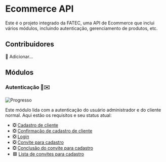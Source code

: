 # Ecommerce API

Este é o projeto integrado da FATEC, uma API de Ecommerce que inclui vários módulos, incluindo autenticação, gerenciamento de produtos, etc.

## Contribuidores

🚧 Adicionar...

## Módulos

### Autenticação 🔑✉️ 

![Progresso](https://img.shields.io/badge/Progresso-90%25-green)

Este módulo lida com a autenticação do usuário administrador e do cliente normal. Aqui estão os requisitos e seu status atual:

- ❎ [Cadastro de cliente](./requirements/auth/client-sign-up.md)
- ❎ [Confirmação de cadastro de cliente](./requirements/auth/client-sign-up-confirmation.md)
- ❎ [Login](./requirements/auth/login.md)
- ❎ [Convite para cadastro](./requirements/auth/signup-invite.md)
- ❎ [Conclusão do convite para cadastro](./requirements/auth/finish-signup-invite.md)
- 🟩 [Lista de convites para cadastro](./requirements/auth/list-signup-invites.md)